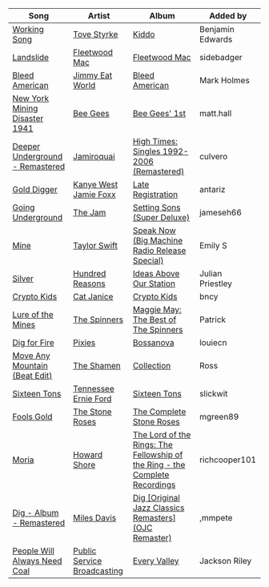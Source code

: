| Song | Artist | Album | Added by |
|-|-|-|-|
| [Working Song](https://open.spotify.com/track/6EbWGJekAJj5kTYvrqr61J) | [Tove Styrke](https://open.spotify.com/artist/2QSPrJfYeRXaltEEiriXN9) | [Kiddo](https://open.spotify.com/album/6yW54Oa0uzUdcjw18YiPsh) | Benjamin Edwards |
| [Landslide](https://open.spotify.com/track/5ihS6UUlyQAfmp48eSkxuQ) | [Fleetwood Mac](https://open.spotify.com/artist/08GQAI4eElDnROBrJRGE0X) | [Fleetwood Mac](https://open.spotify.com/album/5VIQ3VaAoRKOEpJ0fewdvo) | sidebadger |
| [Bleed American](https://open.spotify.com/track/61XspFITuKmAlYdQacNCbF) | [Jimmy Eat World](https://open.spotify.com/artist/3Ayl7mCk0nScecqOzvNp6s) | [Bleed American](https://open.spotify.com/album/0UJhhj5bn5AGAjryFnhueP) | Mark Holmes |
| [New York Mining Disaster 1941](https://open.spotify.com/track/1WvEr42lxz4P06DlIuYdmr) | [Bee Gees](https://open.spotify.com/artist/1LZEQNv7sE11VDY3SdxQeN) | [Bee Gees' 1st](https://open.spotify.com/album/2ESenDgBlvBFn6G1SfVZIw) | matt.hall |
| [Deeper Underground - Remastered](https://open.spotify.com/track/68UXr7MyuAyo9c9DzkMnTI) | [Jamiroquai](https://open.spotify.com/artist/6J7biCazzYhU3gM9j1wfid) | [High Times: Singles 1992-2006 (Remastered)](https://open.spotify.com/album/6bxhCuuhyD3zQOGZwrBduo) | culvero |
| [Gold Digger](https://open.spotify.com/track/1PS1QMdUqOal0ai3Gt7sDQ) | [Kanye West](https://open.spotify.com/artist/5K4W6rqBFWDnAN6FQUkS6x)<br>[Jamie Foxx](https://open.spotify.com/artist/7LnaAXbDVIL75IVPnndf7w) | [Late Registration](https://open.spotify.com/album/5ll74bqtkcXlKE7wwkMq4g) | antariz |
| [Going Underground](https://open.spotify.com/track/6ALPLbDJ9eWVij9ep3Cgf4) | [The Jam](https://open.spotify.com/artist/2P560DaOMNDUACoH8ZhOCR) | [Setting Sons (Super Deluxe)](https://open.spotify.com/album/4GQmfMtt1JhIQLK3L6p5lo) | jameseh66 |
| [Mine](https://open.spotify.com/track/3uma4z6bJJxig2eUILcDbp) | [Taylor Swift](https://open.spotify.com/artist/06HL4z0CvFAxyc27GXpf02) | [Speak Now (Big Machine Radio Release Special)](https://open.spotify.com/album/75N0Z60SNMQbAPYZuxKgWd) | Emily S |
| [Silver](https://open.spotify.com/track/1iP5nJRIag9Kem1RuqCVXt) | [Hundred Reasons](https://open.spotify.com/artist/5jcIIICg01zIq8InYieJ5w) | [Ideas Above Our Station](https://open.spotify.com/album/0njHxwzfjbX5MS7YPXBwMM) | Julian Priestley |
| [Crypto Kids](https://open.spotify.com/track/1jonRhesfjLxwBlFZk5sJh) | [Cat Janice](https://open.spotify.com/artist/7kNpF2nj7eVgcVo8k6pWkz) | [Crypto Kids](https://open.spotify.com/album/7rpNTYRcmMcrocpbHCBErd) | bncy |
| [Lure of the Mines](https://open.spotify.com/track/3ZiInKL7tiAGN1QcGV8bJe) | [The Spinners](https://open.spotify.com/artist/2rrxCWtbpTp6KwflksxMtq) | [Maggie May: The Best of The Spinners](https://open.spotify.com/album/69CGjDmKs4xdTsRWpeRRWe) | Patrick |
| [Dig for Fire](https://open.spotify.com/track/711VzYTQApjvxlATIy8N8f) | [Pixies](https://open.spotify.com/artist/6zvul52xwTWzilBZl6BUbT) | [Bossanova](https://open.spotify.com/album/0BK1LxNNcaNUtAqTBQAOR8) | louiecn |
| [Move Any Mountain (Beat Edit)](https://open.spotify.com/track/6l26mQLF7A4lu9djfIez7O) | [The Shamen](https://open.spotify.com/artist/5E704N5StxMVKpalhaJ5L3) | [Collection](https://open.spotify.com/album/4b1lwzHWCdXiMJqHI3l3QV) | Ross |
| [Sixteen Tons](https://open.spotify.com/track/4KM77RUl2IKdXGhtOBbKIS) | [Tennessee Ernie Ford](https://open.spotify.com/artist/7u6FSuqT3SWE2kO8rNVjfp) | [Sixteen Tons](https://open.spotify.com/album/0X96CJyHwoBEzSj24CISo4) | slickwit |
| [Fools Gold](https://open.spotify.com/track/5opSPrboYy7msLttJTQ2R4) | [The Stone Roses](https://open.spotify.com/artist/1lYT0A0LV5DUfxr6doRP3d) | [The Complete Stone Roses](https://open.spotify.com/album/2X30YPHjEbDLtxwsHnUabT) | mgreen89 |
| [Moria](https://open.spotify.com/track/0XLyV7JR2nqN8vz1kDQ9h5) | [Howard Shore](https://open.spotify.com/artist/0OcclcP5o8VKH2TRqSY2A7) | [The Lord of the Rings: The Fellowship of the Ring - the Complete Recordings](https://open.spotify.com/album/55RTkgUCP7t80hiTUhATMH) | richcooper101 |
| [Dig - Album - Remastered](https://open.spotify.com/track/7cjuHoNF3ajE0dOVaG8EhR) | [Miles Davis](https://open.spotify.com/artist/0kbYTNQb4Pb1rPbbaF0pT4) | [Dig [Original Jazz Classics Remasters] (OJC Remaster)](https://open.spotify.com/album/2nJMaFsTHKycqV2H3h4Fyj) | ,mmpete |
| [People Will Always Need Coal](https://open.spotify.com/track/4rjLETqzIS7Jy9LP6yZyo0) | [Public Service Broadcasting](https://open.spotify.com/artist/6VsiDFMZJlJ053P1uO4A6h) | [Every Valley](https://open.spotify.com/album/3jS2Xu9OqOicKjAKnyjRZL) | Jackson Riley |